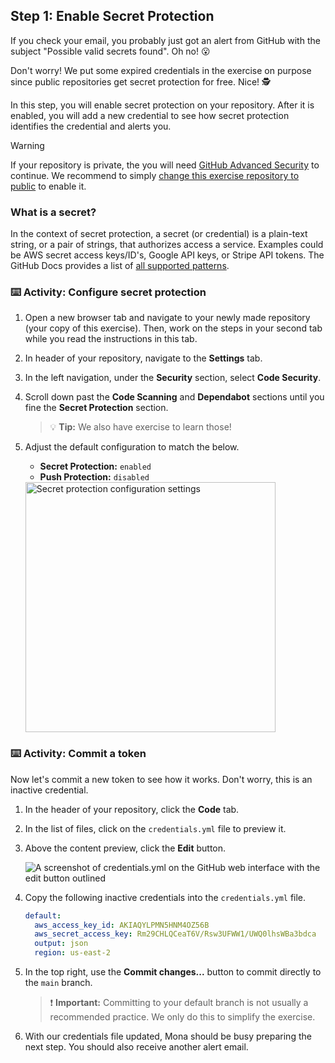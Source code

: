 ## Step 1: Enable Secret Protection

If you check your email, you probably just got an alert from GitHub with the subject "Possible valid secrets found". Oh no! 😮

Don't worry! We put some expired credentials in the exercise on purpose since public repositories get secret protection for free. Nice! 🕵️

In this step, you will enable secret protection on your repository. After it is enabled, you will add a new credential to see how secret protection identifies the credential and alerts you.

> [!WARNING]
> If your repository is private, the you will need [GitHub Advanced Security](https://docs.github.com/en/enterprise-cloud@latest/get-started/learning-about-github/about-github-advanced-security) to continue. We recommend to simply [change this exercise repository to public](https://docs.github.com/en/repositories/managing-your-repositorys-settings-and-features/managing-repository-settings/setting-repository-visibility) to enable it.

### What is a secret?

In the context of secret protection, a secret (or credential) is a plain-text string, or a pair of strings, that authorizes access a service.
Examples could be AWS secret access keys/ID's, Google API keys, or Stripe API tokens.
The GitHub Docs provides a list of [all supported patterns](https://docs.github.com/en/code-security/secret-scanning/secret-scanning-patterns#supported-secrets).

### :keyboard: Activity: Configure secret protection

1. Open a new browser tab and navigate to your newly made repository (your copy of this exercise). Then, work on the steps in your second tab while you read the instructions in this tab.
2. In header of your repository, navigate to the **Settings** tab.
3. In the left navigation, under the **Security** section, select **Code Security**.
4. Scroll down past the **Code Scanning** and **Dependabot** sections until you fine the **Secret Protection** section.
   > 💡 **Tip:** We also have exercise to learn those!
5. Adjust the default configuration to match the below.

   - **Secret Protection:** `enabled`
   - **Push Protection:** `disabled`

   <img width="400" alt="Secret protection configuration settings" src="https://github.com/user-attachments/assets/7b999e54-dbf4-400d-8730-17b96bc06de1" />

### :keyboard: Activity: Commit a token

Now let's commit a new token to see how it works. Don't worry, this is an inactive credential.

1. In the header of your repository, click the **Code** tab.

2. In the list of files, click on the `credentials.yml` file to preview it.

3. Above the content preview, click the **Edit** button.

   ![A screenshot of credentials.yml on the GitHub web interface with the edit button outlined](https://github.com/user-attachments/assets/f3f1be19-0073-4a44-abf4-e72f5334785c)

4. Copy the following inactive credentials into the `credentials.yml` file.

   ```yaml
   default:
     aws_access_key_id: AKIAQYLPMN5HNM4OZ56B
     aws_secret_access_key: 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
     output: json
     region: us-east-2
   ```

5. In the top right, use the **Commit changes...** button to commit directly to the `main` branch.

   > ❗️ **Important:** Committing to your default branch is not usually a recommended practice. We only do this to simplify the exercise.

6. With our credentials file updated, Mona should be busy preparing the next step. You should also receive another alert email.
